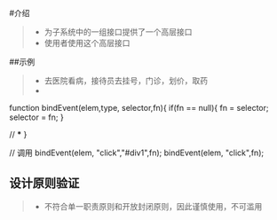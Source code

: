 #介绍

> - 为子系统中的一组接口提供了一个高层接口
> - 使用者使用这个高层接口

##示例

> - 去医院看病，接待员去挂号，门诊，划价，取药
> -

<!-- 示例 -->

function bindEvent(elem,type, selector,fn){
if(fn == null){
fn = selector;
selector = fn;
}

// **\***
}

// 调用
bindEvent(elem, "click","#div1",fn);
bindEvent(elem, "click",fn);

## 设计原则验证

> - 不符合单一职责原则和开放封闭原则，因此谨慎使用，不可滥用

